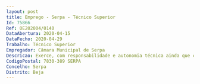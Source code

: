 ```yaml
--- 
layout: post
title: Emprego - Serpa - Técnico Superior
Id: 75866
Ref: OE202004/0140
DataAbertura: 2020-04-15
DataFecho: 2020-04-29
Trabalho: Técnico Superior
Empregador: Câmara Municipal de Serpa
Descricao: Exerce, com responsabilidade e autonomia técnica ainda que com enquadramento superior qualificado, funções consultivas, de estudo, planeamento, programação, avaliação e de aplicação de métodos e processos de natureza técnica e ou científica inerentes à respetiva área de especialização e formação académica, que visam fundamentar e preparar a decisão, incumbindo, genericamente  preparar programas de intervenção e posterior acompanhamento do desenvolvimento de planos, projetos ou estudos de natureza urbanística  participar de forma direta na elaboração de estudos, planos e projetos urbanísticos  avaliar estudos, planos e projetos ou propostas de intervenção urbana, assim como de pedidos de informação formulados pelo público e emissão dos respetivos pareceres  participar no desenvolvimento de sistemas de informação de apoio ao planeamento e à gestão urbana.
CodigoPostal: 7830-389 SERPA
Concelho: Serpa
Distrito: Beja
--- 
```

